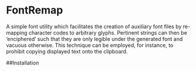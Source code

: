 # FontRemap
A simple font utility which facilitates the creation of auxiliary font files by re-mapping character codes to arbitrary glyphs. Pertinent strings can then be ‘enciphered’ such that they are only legible under the generated font and vacuous otherwise. This technique can be employed, for instance, to prohibit copying displayed text onto the clipboard.

##Installation
